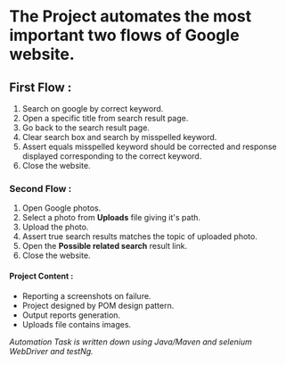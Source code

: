 # The Project automates the most important two flows of Google website.

## First Flow :
1. Search on google by correct keyword.
2. Open a specific title from search result page.
3. Go back to the search result page.
4. Clear search box and search by misspelled keyword.
5. Assert equals misspelled keyword should be corrected and response displayed corresponding to the correct keyword.
6. Close the website.

### Second Flow :
1. Open Google photos.
2. Select a photo from **Uploads** file giving it's path.
3. Upload the photo.
4. Assert true search results matches the topic of uploaded photo.
5. Open the **Possible related search** result link.
6. Close the website.


#### Project Content :
* Reporting a screenshots on failure.
* Project designed by POM design pattern. 
* Output reports generation.
* Uploads file contains images.


_Automation Task is written down using Java/Maven and selenium WebDriver and testNg._